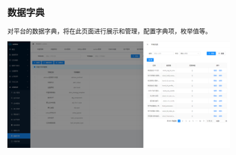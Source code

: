 数据字典
----

对平台的数据字典，将在此页面进行展示和管理，配置字典项，枚举值等。

![输入图片说明](https://raw.githubusercontent.com/xuwei95/ezdata_press/master/images/dict.png?raw=true "在这里输入图片标题")
